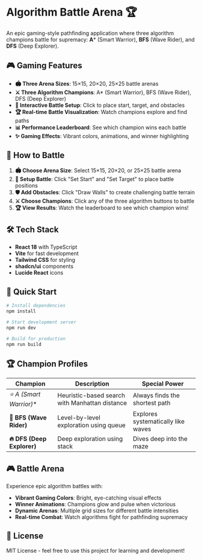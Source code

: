 # Algorithm Battle Arena 🏆

An epic gaming-style pathfinding application where three algorithm champions battle for supremacy: **A*** (Smart Warrior), **BFS** (Wave Rider), and **DFS** (Deep Explorer).

## 🎮 Gaming Features

- **🏟️ Three Arena Sizes**: 15×15, 20×20, 25×25 battle arenas
- **⚔️ Three Algorithm Champions**: A* (Smart Warrior), BFS (Wave Rider), DFS (Deep Explorer)
- **🎯 Interactive Battle Setup**: Click to place start, target, and obstacles
- **🏆 Real-time Battle Visualization**: Watch champions explore and find paths
- **📊 Performance Leaderboard**: See which champion wins each battle
- **✨ Gaming Effects**: Vibrant colors, animations, and winner highlighting

## 🎯 How to Battle

1. **🏟️ Choose Arena Size**: Select 15×15, 20×20, or 25×25 battle arena
2. **🎯 Setup Battle**: Click "Set Start" and "Set Target" to place battle positions
3. **🛡️ Add Obstacles**: Click "Draw Walls" to create challenging battle terrain
4. **⚔️ Choose Champions**: Click any of the three algorithm buttons to battle
5. **🏆 View Results**: Watch the leaderboard to see which champion wins!

## 🛠️ Tech Stack

- **React 18** with TypeScript
- **Vite** for fast development
- **Tailwind CSS** for styling
- **shadcn/ui** components
- **Lucide React** icons

## 🚀 Quick Start

```bash
# Install dependencies
npm install

# Start development server
npm run dev

# Build for production
npm run build
```

## 🏆 Champion Profiles

| Champion | Description | Special Power |
|----------|-------------|---------------|
| **⭐ A* (Smart Warrior)** | Heuristic-based search with Manhattan distance | Always finds the shortest path |
| **🌊 BFS (Wave Rider)** | Level-by-level exploration using queue | Explores systematically like waves |
| **🔥 DFS (Deep Explorer)** | Deep exploration using stack | Dives deep into the maze |

## 🎮 Battle Arena

Experience epic algorithm battles with:
- **Vibrant Gaming Colors**: Bright, eye-catching visual effects
- **Winner Animations**: Champions glow and pulse when victorious
- **Dynamic Arenas**: Multiple grid sizes for different battle intensities
- **Real-time Combat**: Watch algorithms fight for pathfinding supremacy

## 📝 License

MIT License - feel free to use this project for learning and development!